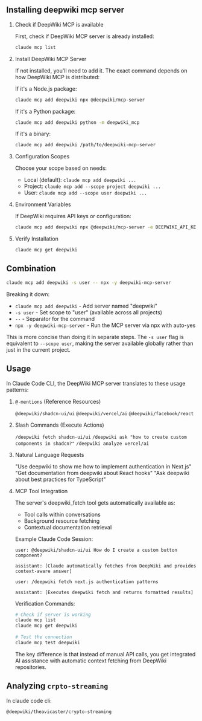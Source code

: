 ## Installing deepwiki mcp server

1. Check if DeepWiki MCP is available

    First, check if DeepWiki MCP server is already installed:
    ```bash
    claude mcp list
    ```

2. Install DeepWiki MCP Server

    If not installed, you'll need to add it. The exact command depends on how DeepWiki MCP is distributed:

    If it's a Node.js package:
    ```bash
    claude mcp add deepwiki npx @deepwiki/mcp-server
    ```

    If it's a Python package:
    ```bash
    claude mcp add deepwiki python -m deepwiki_mcp
    ```

    If it's a binary:
    ```bash
    claude mcp add deepwiki /path/to/deepwiki-mcp-server
    ```

  3. Configuration Scopes

      Choose your scope based on needs:
      - Local (default): `claude mcp add deepwiki ...`
      - Project: `claude mcp add --scope project deepwiki ...`
      - User: `claude mcp add --scope user deepwiki ...`

  4. Environment Variables

      If DeepWiki requires API keys or configuration:
      ```bash
      claude mcp add deepwiki npx @deepwiki/mcp-server -e DEEPWIKI_API_KEY=your_key
      ```

  5. Verify Installation

      ```bash
      claude mcp get deepwiki
      ```

## Combination

```bash
claude mcp add deepwiki -s user -- npx -y deepwiki-mcp-server
```

Breaking it down:
  - `claude mcp add deepwiki` - Add server named "deepwiki"
  - `-s user` - Set scope to "user" (available across all projects)
  - `--` - Separator for the command
  - `npx -y deepwiki-mcp-server` - Run the MCP server via npx with auto-yes

This is more concise than doing it in separate steps. The `-s user` flag is equivalent to `--scope user`, making the server available
  globally rather than just in the current project.


## Usage

In Claude Code CLI, the DeepWiki MCP server translates to these usage patterns:

  1. `@-mentions` (Reference Resources)

      `@deepwiki/shadcn-ui/ui`
      `@deepwiki/vercel/ai`
      `@deepwiki/facebook/react`

  2. Slash Commands (Execute Actions)

      `/deepwiki fetch shadcn-ui/ui`
      `/deepwiki ask "how to create custom components in shadcn?"`
      `/deepwiki analyze vercel/ai`

  3. Natural Language Requests

      "Use deepwiki to show me how to implement authentication in Next.js"
      "Get documentation from deepwiki about React hooks"
      "Ask deepwiki about best practices for TypeScript"

  4. MCP Tool Integration

      The server's deepwiki_fetch tool gets automatically available as:
      - Tool calls within conversations
      - Background resource fetching
      - Contextual documentation retrieval

      Example Claude Code Session:

      `user: @deepwiki/shadcn-ui/ui How do I create a custom button component?`

      `assistant: [Claude automatically fetches from DeepWiki and provides context-aware answer]`

      `user: /deepwiki fetch next.js authentication patterns`

      `assistant: [Executes deepwiki fetch and returns formatted results]`

      Verification Commands:
      ```bash
      # Check if server is working
      claude mcp list
      claude mcp get deepwiki
    
      # Test the connection
      claude mcp test deepwiki
      ```

      The key difference is that instead of manual API calls, you get integrated AI assistance with automatic context fetching from
      DeepWiki repositories.

## Analyzing `crpto-streaming`

In claude code cli:

`@deepwiki/theavicaster/crypto-streaming`

